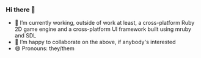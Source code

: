 ### Hi there 👋

- 🔭 I’m currently working, outside of work at least, a cross-platform Ruby 2D game engine and a cross-platform UI framework built using mruby and SDL
- 👯 I’m happy to collaborate on the above, if anybody's interested
- 😄 Pronouns: they/them
